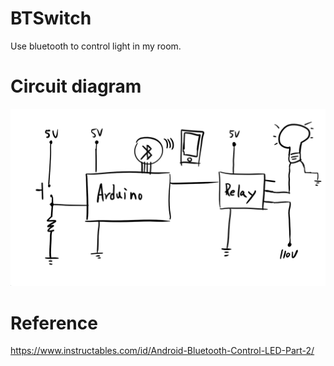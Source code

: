 # BTSwitch
Use bluetooth to control light in my room.

# Circuit diagram
![connect](/connect.png)

# Reference
https://www.instructables.com/id/Android-Bluetooth-Control-LED-Part-2/